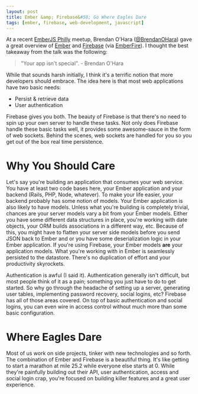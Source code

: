 ```yaml
---
layout: post
title: Ember &amp; Firebase&#58; Go Where Eagles Dare
tags: [ember, firebase, web-development, javascript]
---
```


At a recent [EmberJS Philly](http://www.meetup.com/EmberJS-Philly/) meetup, Brendan O'Hara ([&commat;BrendanOHara](https://twitter.com/BrendanOHara)) gave a great overview of [Ember](http://emberjs.com) and [Firebase](https://www.firebase.com/) (via [EmberFire](https://github.com/firebase/emberfire)). I thought the best takeaway from the talk was the following:

> "Your app isn't special". - Brendan O'Hara

While that sounds harsh initially, I think it's a terrific notion that more developers should embrace. The idea here is that most web applications have two basic needs:

* Persist &amp; retrieve data
* User authentication

Firebase gives you both. The beauty of Firebase is that there's no need to spin up your own server to handle these tasks. Not only does Firebase handle these basic tasks well, it provides some awesome-sauce in the form of web sockets. Behind the scenes, web sockets are handled for you so you get out of the box real time persistence.

# Why You Should Care

Let's say you're building an application that consumes your web service. You have at least two code bases here, your Ember application and your backend (Rails, PHP, Node, whatever). To make your life easier, your backend probably has some notion of models. Your Ember application is also likely to have models. Unless what you're building is completely trivial, chances are your server models vary a bit from your Ember models. Either you have some different data structures in place, you're working with date objects, your ORM builds associations in a different way, etc. Because of this, you might have to flatten your server side models before you send JSON back to Ember and or you have some deserialization logic in your Ember application. If you're using Firebase, your Ember models **are** your application models. What you're working with in Ember is seamlessly persisted to the datastore. There's no duplication of effort and your productivity skyrockets.

Authentication is awful (I said it). Authentication generally isn't difficult, but most people think of it as a pain; something you just have to do to get started. So why go through the headache of setting up a server, generating user tables, implementing password recovery, social logins, etc? Firebase has all of those areas covered. On top of basic authentication and social logins, you can even wire in access control without much more than some basic configuration.

# Where Eagles Dare

Most of us work on side projects, tinker with new technologies and so forth. The combination of Ember and Firebase is a beautiful thing. It's like getting to start a marathon at mile 25.2 while everyone else starts at 0. While they're painfully building out their API, user authentication, access and social login crap, you're focused on building killer features and a great user experience.
